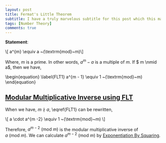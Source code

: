 ```yaml
---
layout: post
title: Fermat's Little Theorem
subtitle: I have a truly marvelous subtitle for this post which this margin is too narrow to contain. 
tags: [Number Theory]
comments: true
---
```



**Statement**: 

\\[ a^{m} \equiv a ~(\textrm{mod}~m)\\]

Where, $m$ is a prime. In other words, $a^{m} - a$ is a multiple of $m$. If $ m \nmid a$, then we have,

\begin{equation}
    \label{FLT1}
    a^{m - 1} \equiv 1 ~(\textrm{mod}~m)
\end{equation}

## <u> Modular Multiplicative Inverse using FLT </u> 

When we have, $m \nmid a$, \eqref{FLT1} can be rewritten,

\\[ a \cdot a^{m -2} \equiv 1 ~(\textrm{mod}~m) \\]

Therefore, $a^{m-2} ~(\textrm{mod}~m)$ is the modular multiplicative inverse of $a~(\textrm{mod}~m)$. We can calculate $a^{m - 2}~(\textrm{mod}~m)$ by [Exponentiation By Squaring](./2020-05-19-exponentiation-by-squaring.md). 
